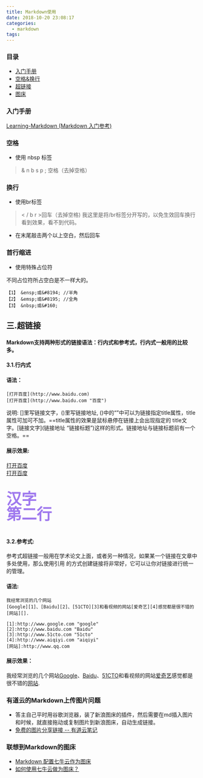 ```yaml
---
title: Markdown使用
date: 2018-10-20 23:08:17
categories:
  - markdown
tags:
---
```


### 目录

* [入门手册](#入门手册)
* [空格&换行](#空格)
* [超链接](#超链接)
* [图床](#图床)


### 入门手册
[Learning-Markdown (Markdown 入门参考)](http://xianbai.me/learn-md/)

### 空格
- 使用 nbsp 标签
> & n b s p ; 空格（去掉空格）


### 换行
- 使用br标签
> < / b r >回车（去掉空格)
> 我这里是将/br标签分开写的，以免生效回车换行看到效果，看不到代码。
- 在末尾敲击两个以上空白，然后回车

### 首行缩进
- 使用特殊占位符

不同占位符所占空白是不一样大的。

```
【1】 &ensp;或&#8194; //半角
【2】 &emsp;或&#8195; //全角
【3】 &nbsp;或&#160;
```

## 三.超链接

#### Markdown支持两种形式的链接语法：行内式和参考式，行内式一般用的比较多。
#### 3.1.行内式

#### 语法：

```
[打开百度](http://www.baidu.com)
[打开百度](http://www.baidu.com "百度")
```

说明: []里写链接文字，()里写链接地址, ()中的“”中可以为链接指定title属性，title属性可加可不加。==title属性的效果是鼠标悬停在链接上会出现指定的 title文字。[链接文字](链接地址 “链接标题”)这样的形式。链接地址与链接标题前有一个空格。==

#### 展示效果:
<p><a href="http://www.baidu.com">打开百度</a><br>
<a href="http://www.baidu.com" title="打开百度">打开百度</a> </p>


<p style="color: #9F79EE; font-size:40px; font-weight: bold; font-family:楷体;line-height:40px">
   汉字<br/>
   第二行
</p >


#### 3.2.参考式:

参考式超链接一般用在学术论文上面，或者另一种情况，如果某一个链接在文章中多处使用，那么使用引用 的方式创建链接将非常好，它可以让你对链接进行统一的管理。
#### 语法:

```
我经常浏览的几个网站
[Google][1]、[Baidu][2]、[51CTO][3]和看视频的网站[爱奇艺][4]感觉都是很不错的[网站][].

[1]:http://www.google.com "google"
[2]:http://www.baidu.com "Baidu"
[3]:http://www.51cto.com "51cto"
[4]:http://www.aiqiyi.com "aiqiyi"
[网站]:http://www.qq.com
```

#### 展示效果：
<p>  我经常浏览的几个网站<a href="http://www.google.com" title="google">Google</a>、<a href="http://www.baidu.com" title="Baidu">Baidu</a>、<a href="http://www.51cto.com" title="51cto">51CTO</a>和看视频的网站<a href="http://www.aiqiyi.com" title="aiqiyi">爱奇艺</a>感觉都是很不错的<a href="http://www.qq.com">网站</a>.</p>


### 有道云的Markdown上传图片问题
- 答主自己平时用谷歌浏览器，装了新浪图床的插件，然后需要在md插入图片和时候，就直接拖动或复制图片到新浪图床，自动生成链接。
- [免费的图片分享链接 -- 有道云笔记](https://www.jianshu.com/p/110064a386fb)

### 联想到Markdown的图床

- [Markdown 配置七牛云作为图床](https://www.jianshu.com/p/44d818f781a7)
- [如何使用七牛云做为图床？](https://www.jianshu.com/p/6dce6094bf61 "陈素封")
